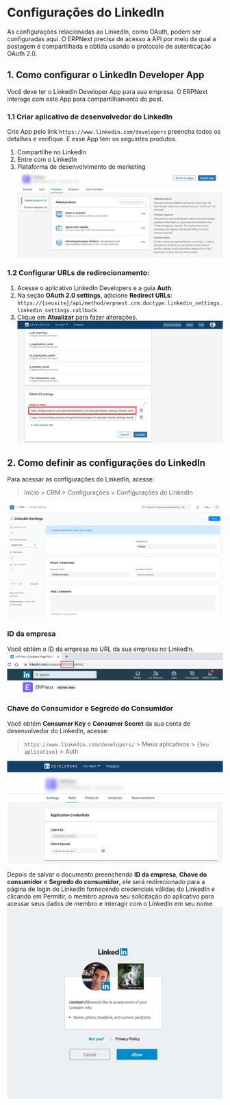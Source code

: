 # Configurações do LinkedIn


As configurações relacionadas ao LinkedIn, como OAuth, podem ser configuradas aqui. O ERPNext precisa de acesso à API por meio da qual a postagem é compartilhada e obtida usando o protocolo de autenticação OAuth 2.0.


## 1. Como configurar o LinkedIn Developer App


Você deve ter o LinkedIn Developer App para sua empresa. O ERPNext interage com este App para compartilhamento do post.


### 1.1 Criar aplicativo de desenvolvedor do LinkedIn


Crie App pelo link `https://www.linkedin.com/developers` preencha todos os detalhes e verifique. E esse App tem os seguintes produtos.


1. Compartilhe no LinkedIn
2. Entre com o LinkedIn
3. Plataforma de desenvolvimento de marketing
![LinkedIn Developer App Product](/files/linkedin-dev-products.png)


### 1.2 Configurar URLs de redirecionamento:


1. Acesse o aplicativo LinkedIn Developers e a guia **Auth**.
2. Na seção **OAuth 2.0 settings**, adicione **Redirect URLs**:
`https://{seusite}/api/method/erpnext.crm.doctype.linkedin_settings.linkedin_settings.callback`
3. Clique em **Atualizar** para fazer alterações.
![URL de redirecionamento do LinkedIn](/files/linkedin-redirect-urls.png)


## 2. Como definir as configurações do LinkedIn


Para acessar as configurações do LinkedIn, acesse:



>
> Início > CRM > Configurações > Configurações do LinkedIn
>
>
>


![Configurações do LinkedIn](/files/linkedin-settings.png)


### ID da empresa


Você obtém o ID da empresa no URL da sua empresa no LinkedIn.
![LinkedIn Company ID](/files/linkedin-company-id.png)


### Chave do Consumidor e Segredo do Consumidor


Você obtém **Consumer Key** e **Consumer Secret** da sua conta de desenvolvedor do LinkedIn, acesse:



>
> `https://www.linkedin.com/developers/` > Meus aplicativos > `{Seu aplicativo}` > Auth
>
>
>


![LinkedIn Client](/files/linkedin-client.png)


Depois de salvar o documento preenchendo **ID da empresa**, **Chave do consumidor** e **Segredo do consumidor**, ele será redirecionado para a página de login do LinkedIn fornecendo credenciais válidas do LinkedIn e clicando em Permitir, o membro aprova seu solicitação do aplicativo para acessar seus dados de membro e interagir com o LinkedIn em seu nome.
![Autorizar LinkedIn](/files/authorize-linkedin.jpg)